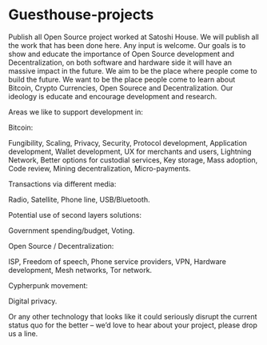 # Guesthouse-projects
Publish all Open Source project worked at Satoshi House. We will publish all the work that has been done here. Any input is welcome.
Our goals is to show and educate the importance of Open Source development and Decentralization, on both software and hardware side it will have an massive impact in the future. We aim to be the place where people come to build the future.
We want to be the place people come to learn about Bitcoin, Crypto Currencies, Open Sourece and Decentralization. Our ideology is educate and encourage development and research.

Areas we like to support development in:

Bitcoin:

Fungibility, Scaling, Privacy, Security, Protocol development, Application development, Wallet development, UX for merchants and users, Lightning Network, Better options for custodial services, Key storage, Mass adoption, Code review, Mining decentralization, Micro-payments.

Transactions via different media:

Radio, Satellite, Phone line, USB/Bluetooth.

Potential use of second layers solutions:

Government spending/budget, Voting.

Open Source / Decentralization:

ISP, Freedom of speech, Phone service providers, VPN, Hardware development, Mesh networks, Tor network.

Cypherpunk movement:

Digital privacy.

Or any other technology that looks like it could seriously disrupt the current status quo for the better – we’d love to hear about your project, please drop us a line.
